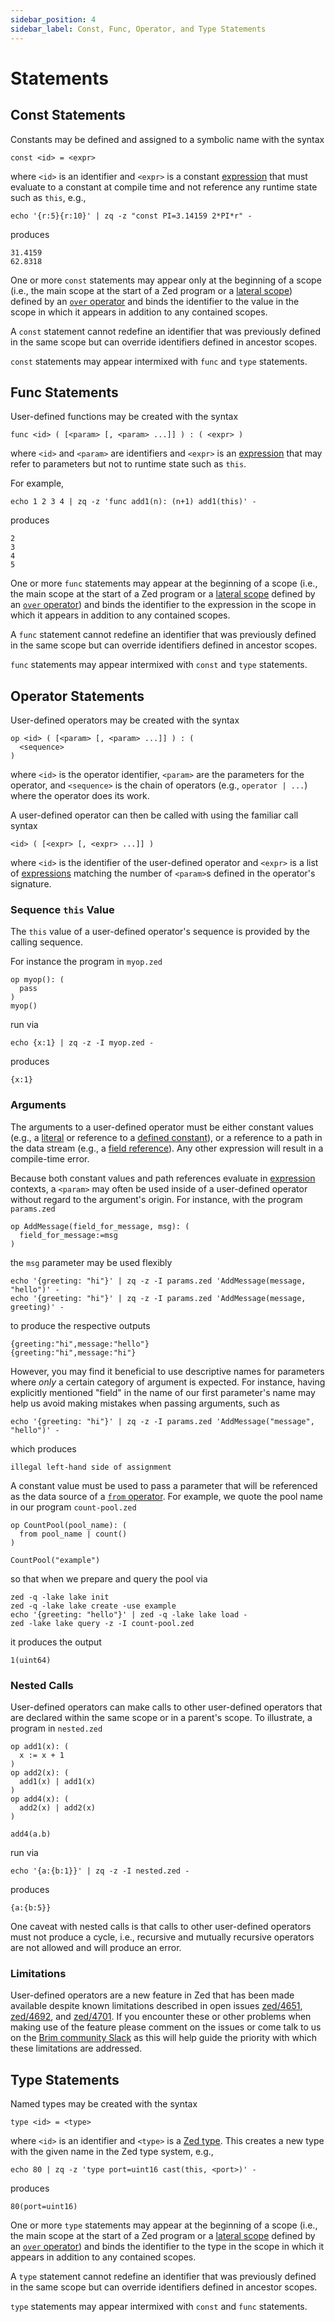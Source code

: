 ```yaml
---
sidebar_position: 4
sidebar_label: Const, Func, Operator, and Type Statements
---
```


# Statements

## Const Statements

Constants may be defined and assigned to a symbolic name with the syntax
```
const <id> = <expr>
```
where `<id>` is an identifier and `<expr>` is a constant [expression](expressions.md)
that must evaluate to a constant at compile time and not reference any
runtime state such as `this`, e.g.,
```mdtest-command
echo '{r:5}{r:10}' | zq -z "const PI=3.14159 2*PI*r" -
```
produces
```mdtest-output
31.4159
62.8318
```

One or more `const` statements may appear only at the beginning of a scope
(i.e., the main scope at the start of a Zed program or a [lateral scope](lateral-subqueries.md/#lateral-scope))
defined by an [`over` operator](operators/over.md)
and binds the identifier to the value in the scope in which it appears in addition
to any contained scopes.

A `const` statement cannot redefine an identifier that was previously defined in the same
scope but can override identifiers defined in ancestor scopes.

`const` statements may appear intermixed with `func` and `type` statements.

## Func Statements

User-defined functions may be created with the syntax
```
func <id> ( [<param> [, <param> ...]] ) : ( <expr> )
```
where `<id>` and `<param>` are identifiers and `<expr>` is an
[expression](expressions.md) that may refer to parameters but not to runtime
state such as `this`.

For example,
```mdtest-command
echo 1 2 3 4 | zq -z 'func add1(n): (n+1) add1(this)' -
```
produces
```mdtest-output
2
3
4
5
```

One or more `func` statements may appear at the beginning of a scope
(i.e., the main scope at the start of a Zed program or a [lateral scope](lateral-subqueries.md#lateral-scope)
defined by an [`over` operator](operators/over.md))
and binds the identifier to the expression in the scope in which it appears in addition
to any contained scopes.

A `func` statement cannot redefine an identifier that was previously defined in the same
scope but can override identifiers defined in ancestor scopes.

`func` statements may appear intermixed with `const` and `type` statements.

## Operator Statements

User-defined operators may be created with the syntax

```
op <id> ( [<param> [, <param> ...]] ) : (
  <sequence>
)
```
where `<id>` is the operator identifier, `<param>` are the parameters for the
operator, and `<sequence>` is the chain of operators (e.g., `operator | ...`)
where the operator does its work.

A user-defined operator can then be called with using the familiar call syntax
```
<id> ( [<expr> [, <expr> ...]] )
```
where `<id>` is the identifier of the user-defined operator and `<expr>` is a list
of [expressions](expressions.md) matching the number of `<param>`s defined in
the operator's signature.

### Sequence `this` Value

The `this` value of a user-defined operator's sequence is provided by the
calling sequence.

For instance the program in `myop.zed`
```mdtest-input myop.zed
op myop(): (
  pass
)
myop()
```
run via
```mdtest-command
echo {x:1} | zq -z -I myop.zed -
```
produces
```mdtest-output
{x:1}
```

### Arguments

The arguments to a user-defined operator must be either constant values (e.g.,
a [literal](expressions.md#literals) or reference to a
[defined constant](#const-statements)), or a reference to a path in the data
stream (e.g., a [field reference](expressions.md#field-dereference)). Any
other expression will result in a compile-time error.

Because both constant values and path references evaluate in
[expression](expressions.md) contexts, a `<param>` may often be used inside of
a user-defined operator without regard to the argument's origin. For instance,
with the program `params.zed`
```mdtest-input params.zed
op AddMessage(field_for_message, msg): (
  field_for_message:=msg
)
```
the `msg` parameter may be used flexibly
```mdtest-command
echo '{greeting: "hi"}' | zq -z -I params.zed 'AddMessage(message, "hello")' -
echo '{greeting: "hi"}' | zq -z -I params.zed 'AddMessage(message, greeting)' -
```
to produce the respective outputs
```mdtest-output
{greeting:"hi",message:"hello"}
{greeting:"hi",message:"hi"}
```

However, you may find it beneficial to use descriptive names for parameters
where _only_ a certain category of argument is expected. For instance, having
explicitly mentioned "field" in the name of our first parameter's name may help
us avoid making mistakes when passing arguments, such as
```mdtest-command fails
echo '{greeting: "hi"}' | zq -z -I params.zed 'AddMessage("message", "hello")' -
```
which produces
```mdtest-output
illegal left-hand side of assignment
```

A constant value must be used to pass a parameter that will be referenced as
the data source of a [`from` operator](operators/from.md). For example, we
quote the pool name in our program `count-pool.zed`
```mdtest-input count-pool.zed
op CountPool(pool_name): (
  from pool_name | count()
)

CountPool("example")
```

so that when we prepare and query the pool via
```mdtest-command
zed -q -lake lake init
zed -q -lake lake create -use example
echo '{greeting: "hello"}' | zed -q -lake lake load -
zed -lake lake query -z -I count-pool.zed
```

it produces the output
```mdtest-output
1(uint64)
```

### Nested Calls

User-defined operators can make calls to other user-defined operators that
are declared within the same scope or in a parent's scope. To illustrate, a program in `nested.zed`
```mdtest-input nested.zed
op add1(x): (
  x := x + 1
)
op add2(x): (
  add1(x) | add1(x)
)
op add4(x): (
  add2(x) | add2(x)
)

add4(a.b)
```
run via
```mdtest-command
echo '{a:{b:1}}' | zq -z -I nested.zed -
```
produces
```mdtest-output
{a:{b:5}}
```

One caveat with nested calls is that calls to other user-defined operators must
not produce a cycle, i.e., recursive and mutually recursive operators are not
allowed and will produce an error.

### Limitations

User-defined operators are a new feature in Zed that has been made available
despite known limitations described in open issues
[zed/4651](https://github.com/brimdata/zed/issues/4651),
[zed/4692](https://github.com/brimdata/zed/issues/4692), and
[zed/4701](https://github.com/brimdata/zed/issues/4701). If you encounter
these or other problems when making use of the feature please comment on the
issues or come talk to us on the [Brim community Slack](https://www.brimdata.io/join-slack/)
as this will help guide the priority with which these limitations are
addressed.

## Type Statements

Named types may be created with the syntax
```
type <id> = <type>
```
where `<id>` is an identifier and `<type>` is a [Zed type](data-types.md#first-class-types).
This creates a new type with the given name in the Zed type system, e.g.,
```mdtest-command
echo 80 | zq -z 'type port=uint16 cast(this, <port>)' -
```
produces
```mdtest-output
80(port=uint16)
```

One or more `type` statements may appear at the beginning of a scope
(i.e., the main scope at the start of a Zed program or a [lateral scope](lateral-subqueries.md#lateral-scope)
defined by an [`over` operator](operators/over.md))
and binds the identifier to the type in the scope in which it appears in addition
to any contained scopes.

A `type` statement cannot redefine an identifier that was previously defined in the same
scope but can override identifiers defined in ancestor scopes.

`type` statements may appear intermixed with `const` and `func` statements.
